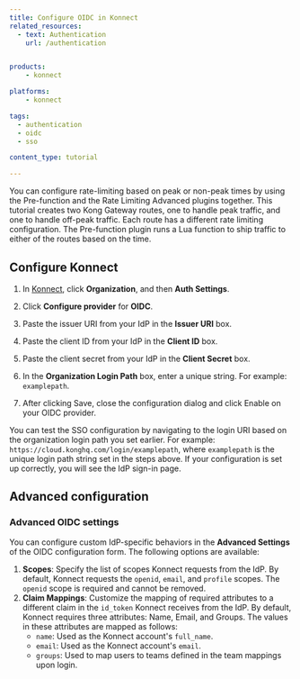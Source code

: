 ```yaml
---
title: Configure OIDC in Konnect
related_resources:
  - text: Authentication
    url: /authentication


products:
    - konnect

platforms:
    - konnect

tags:
  - authentication
  - oidc
  - sso

content_type: tutorial

---
```


You can configure rate-limiting based on peak or non-peak times by using the Pre-function and the Rate Limiting Advanced plugins together. This tutorial creates two Kong Gateway routes, one to handle peak traffic, and one to handle off-peak traffic. Each route has a different rate limiting configuration. The Pre-function plugin runs a Lua function to ship traffic to either of the routes based on the time. 

## Configure Konnect

1. In [Konnect](https://cloud.konghq.com/login), click **Organization**, and then **Auth Settings**.
1. Click **Configure provider** for **OIDC**.

1. Paste the issuer URI from your IdP in the **Issuer URI** box. 

1. Paste the client ID from your IdP in the **Client ID** box.

1. Paste the client secret from your IdP in the **Client Secret** box.

1. In the **Organization Login Path** box, enter a unique string. For example: `examplepath`.

1. After clicking Save, close the configuration dialog and click Enable on your OIDC provider.

You can test the SSO configuration by navigating to the login URI based on the organization login path you set earlier. For example: `https://cloud.konghq.com/login/examplepath`, where `examplepath` is the unique login path string set in the steps above. 
If your configuration is set up correctly, you will see the IdP sign-in page.

## Advanced configuration

### Advanced OIDC settings

You can configure custom IdP-specific behaviors in the **Advanced Settings** of the OIDC configuration form. The following options are available:

1. **Scopes**: Specify the list of scopes Konnect requests from the IdP. By default, Konnect requests the `openid`, `email`, and `profile` scopes. The `openid` scope is required and cannot be removed.
2. **Claim Mappings**: Customize the mapping of required attributes to a different claim in the `id_token` Konnect receives from the IdP. By default, Konnect requires three attributes: Name, Email, and Groups. The values in these attributes are mapped as follows:
    - `name`: Used as the Konnect account's `full_name`.
    - `email`: Used as the Konnect account's `email`.
    - `groups`: Used to map users to teams defined in the team mappings upon login.

